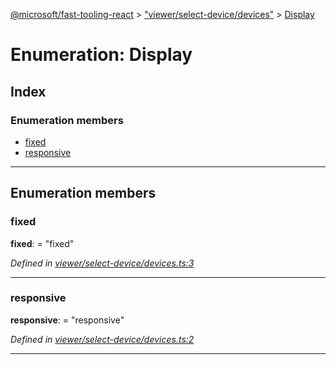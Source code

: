 [@microsoft/fast-tooling-react](../README.md) > ["viewer/select-device/devices"](../modules/_viewer_select_device_devices_.md) > [Display](../enums/_viewer_select_device_devices_.display.md)

# Enumeration: Display

## Index

### Enumeration members

* [fixed](_viewer_select_device_devices_.display.md#fixed)
* [responsive](_viewer_select_device_devices_.display.md#responsive)

---

## Enumeration members

<a id="fixed"></a>

###  fixed

**fixed**:  = "fixed"

*Defined in [viewer/select-device/devices.ts:3](https://github.com/Microsoft/fast-dna/blob/164dd3ca/packages/fast-tooling-react/src/viewer/select-device/devices.ts#L3)*

___
<a id="responsive"></a>

###  responsive

**responsive**:  = "responsive"

*Defined in [viewer/select-device/devices.ts:2](https://github.com/Microsoft/fast-dna/blob/164dd3ca/packages/fast-tooling-react/src/viewer/select-device/devices.ts#L2)*

___

